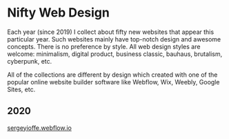 # Nifty Web Design  

Each year (since 2019) I collect about fifty new websites that appear this particular year. Such websites mainly have top-notch design and awesome concepts. There is no preference by style. All web design styles are welcome: minimalism, digital product, business classic, bauhaus, brutalism, cyberpunk, etc.  
  
All of the collections are different by design which created with one of the popular online website builder software like Webflow, Wix, Weebly, Google Sites, etc.

  
## 2020  
  
[sergeyioffe.webflow.io](https://sergeyioffe.webflow.io) 
